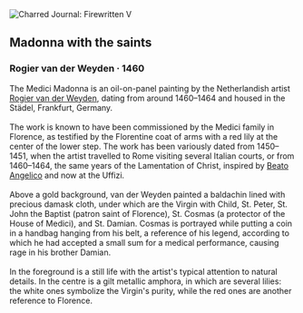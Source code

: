 <div class="artwork-of-the-day">
  <div class="container">
    <div class="img-wrapper">
      <img
        src="https://uploads7.wikiart.org/images/rogier-van-der-weyden/madonna-with-the-saints.jpg!Large.jpg"
        alt="Charred Journal: Firewritten V" />
    </div>
    <div class="artwork-detail">
      <div class="artwork-origin"> 
        <h2 class="artwork-name">Madonna with the saints</h2>
        <h3 class="artist">
          Rogier van der Weyden
                    ·  1460
        </h3>
      </div>
      <p class="description">
        <span class="artwork-description-text ng-binding" ng-bind-html="viewModel.ArtworkOfTheDay.Description | unsafe">The Medici Madonna is an oil-on-panel painting by the Netherlandish artist <a target="_blank" href="/en/rogier-van-der-weyden">Rogier van der Weyden</a>, dating from around 1460–1464 and housed in the Städel, Frankfurt, Germany.
<br>
<br>The work is known to have been commissioned by the Medici family in Florence, as testified by the Florentine coat of arms with a red lily at the center of the lower step. The work has been variously dated from 1450–1451, when the artist travelled to Rome visiting several Italian courts, or from 1460–1464, the same years of the Lamentation of Christ, inspired by <a target="_blank" href="/en/fra-angelico">Beato Angelico</a> and now at the Uffizi.
<br>
<br>Above a gold background, van der Weyden painted a baldachin lined with precious damask cloth, under which are the Virgin with Child, St. Peter, St. John the Baptist (patron saint of Florence), St. Cosmas (a protector of the House of Medici), and St. Damian. Cosmas is portrayed while putting a coin in a handbag hanging from his belt, a reference of his legend, according to which he had accepted a small sum for a medical performance, causing rage in his brother Damian.
<br>
<br>In the foreground is a still life with the artist's typical attention to natural details. In the centre is a gilt metallic amphora, in which are several lilies: the white ones symbolize the Virgin's purity, while the red ones are another reference to Florence.</span>
                        <div class="text-shadow-container" ng-show="showShadow" style=""></div>
      </p>
    </div>
  </div>

</div>

